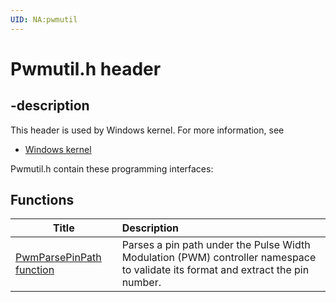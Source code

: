 ```yaml
---
UID: NA:pwmutil
---
```


# Pwmutil.h header

## -description

This header is used by Windows kernel. For more information, see
- [Windows kernel](../_kernel/index.md)

Pwmutil.h contain these programming interfaces:


## Functions

| Title   | Description   |
| ---- |:---- |
| [PwmParsePinPath function](nf-pwmutil-pwmparsepinpath.md) | Parses a pin path under the Pulse Width Modulation (PWM) controller namespace to validate its format and extract the pin number. |
